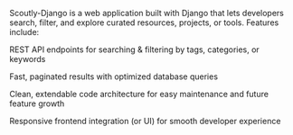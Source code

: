 Scoutly-Django is a web application built with Django that lets developers search, filter, and explore curated resources, projects, or tools. Features include:

REST API endpoints for searching & filtering by tags, categories, or keywords

Fast, paginated results with optimized database queries

Clean, extendable code architecture for easy maintenance and future feature growth

Responsive frontend integration (or UI) for smooth developer experience
